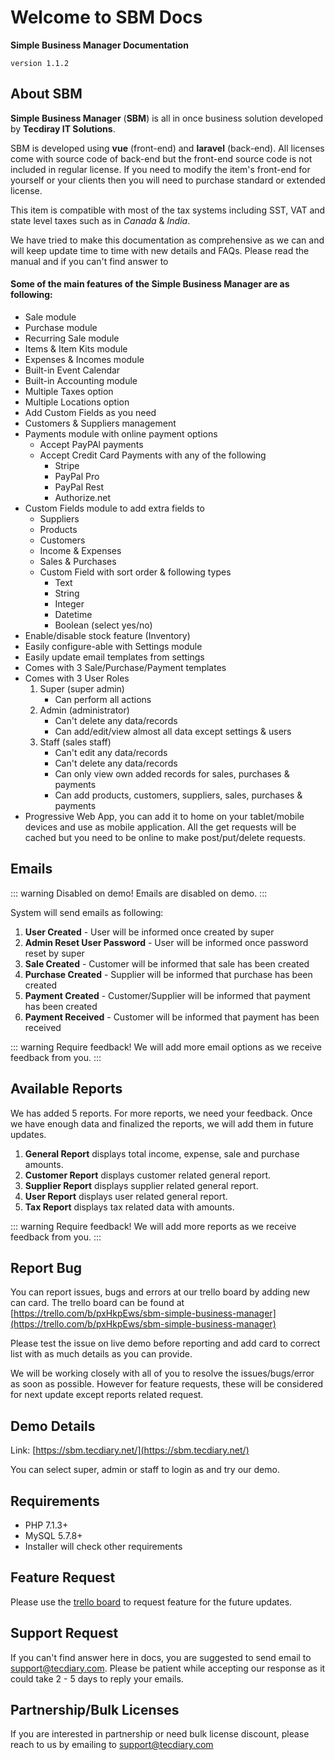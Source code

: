# Welcome to SBM Docs

**Simple Business Manager Documentation**

`version 1.1.2`

## About SBM

**Simple Business Manager** (**SBM**) is all in once business solution developed by **Tecdiray IT Solutions**.

SBM is developed using **vue** (front-end) and **laravel** (back-end). All licenses come with source code of back-end but the front-end source code is not included in regular license. If you need to modify the item's front-end for yourself or your clients then you will need to purchase standard or extended license.

This item is compatible with most of the tax systems including SST, VAT and state level taxes such as in _Canada_ & _India_.

We have tried to make this documentation as comprehensive as we can and will keep update time to time with new details and FAQs. Please read the manual and if you can't find answer to

#### Some of the main features of the Simple Business Manager are as following:

-   Sale module
-   Purchase module
-   Recurring Sale module
-   Items & Item Kits module
-   Expenses & Incomes module
-   Built-in Event Calendar
-   Built-in Accounting module
-   Multiple Taxes option
-   Multiple Locations option
-   Add Custom Fields as you need
-   Customers & Suppliers management
-   Payments module with online payment options
    -   Accept PayPAl payments
    -   Accept Credit Card Payments with any of the following
        -   Stripe
        -   PayPal Pro
        -   PayPal Rest
        -   Authorize.net
-   Custom Fields module to add extra fields to
    -   Suppliers
    -   Products
    -   Customers
    -   Income & Expenses
    -   Sales & Purchases
    -   Custom Field with sort order & following types
        -   Text
        -   String
        -   Integer
        -   Datetime
        -   Boolean (select yes/no)
-   Enable/disable stock feature (Inventory)
-   Easily configure-able with Settings module
-   Easily update email templates from settings
-   Comes with 3 Sale/Purchase/Payment templates
-   Comes with 3 User Roles
    1.  Super (super admin)
        -   Can perform all actions
    2.  Admin (administrator)
        -   Can't delete any data/records
        -   Can add/edit/view almost all data except settings & users
    3.  Staff (sales staff)
        -   Can't edit any data/records
        -   Can't delete any data/records
        -   Can only view own added records for sales, purchases & payments
        -   Can add products, customers, suppliers, sales, purchases & payments
-   Progressive Web App, you can add it to home on your tablet/mobile devices and use as mobile application. All the get requests will be cached but you need to be online to make post/put/delete requests.

## Emails

::: warning Disabled on demo!
Emails are disabled on demo.
:::

System will send emails as following:

1. **User Created** - User will be informed once created by super
2. **Admin Reset User Password** - User will be informed once password reset by super
3. **Sale Created** - Customer will be informed that sale has been created
4. **Purchase Created** - Supplier will be informed that purchase has been created
5. **Payment Created** - Customer/Supplier will be informed that payment has been created
6. **Payment Received** - Customer will be informed that payment has been received

::: warning Require feedback!
We will add more email options as we receive feedback from you.
:::

## Available Reports

We has added 5 reports. For more reports, we need your feedback. Once we have enough data and finalized the reports, we will add them in future updates.

1.  **General Report** displays total income, expense, sale and purchase amounts.
2.  **Customer Report** displays customer related general report.
3.  **Supplier Report** displays supplier related general report.
4.  **User Report** displays user related general report.
5.  **Tax Report** displays tax related data with amounts.

::: warning Require feedback!
We will add more reports as we receive feedback from you.
:::

## Report Bug

You can report issues, bugs and errors at our trello board by adding new can card. The trello board can be found at [https://trello.com/b/pxHkpEws/sbm-simple-business-manager](https://trello.com/b/pxHkpEws/sbm-simple-business-manager)

Please test the issue on live demo before reporting and add card to correct list with as much details as you can provide.

We will be working closely with all of you to resolve the issues/bugs/error as soon as possible. However for feature requests, these will be considered for next update except reports related request.

## Demo Details

Link: [https://sbm.tecdiary.net/](https://sbm.tecdiary.net/)

You can select super, admin or staff to login as and try our demo.

## Requirements

-   PHP 7.1.3+
-   MySQL 5.7.8+
-   Installer will check other requirements

## Feature Request

Please use the [trello board](https://trello.com/b/pxHkpEws/sbm-simple-business-manager) to request feature for the future updates.

## Support Request

If you can't find answer here in docs, you are suggested to send email to support@tecdiary.com. Please be patient while accepting our response as it could take 2 - 5 days to reply your emails.

## Partnership/Bulk Licenses

If you are interested in partnership or need bulk license discount, please reach to us by emailing to support@tecdiary.com
